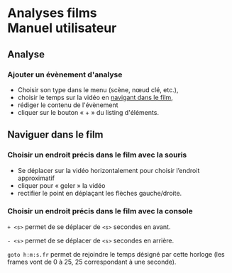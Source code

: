 # Analyses films<br>Manuel utilisateur



## Analyse

### Ajouter un évènement d'analyse

* Choisir son type dans le menu (scène, nœud clé, etc.),
* choisir le temps sur la vidéo en [navigant dans le film](#naviguer),
* rédiger le contenu de l'évènement
* cliquer sur le bouton « + » du listing d'éléments.



<a id="naviguer"></a>

## Naviguer dans le film



### Choisir un endroit précis dans le film avec la souris

* Se déplacer sur la vidéo horizontalement pour choisir l’endroit approximatif
* cliquer pour « geler » la vidéo
* rectifier le point en déplaçant les flèches gauche/droite.



### Choisir un endroit précis dans le film avec la console

`+ <s>` permet de se déplacer de `<s>` secondes en avant.

`- <s>` permet de se déplacer de `<s>` secondes en arrière.

`goto h:m:s.fr` permet de rejoindre le temps désigné par cette horloge (les frames vont de 0 à 25, 25 correspondant à une seconde).